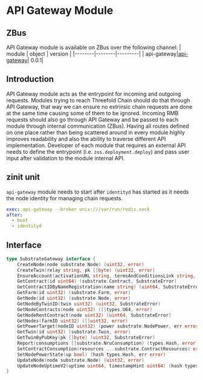 # API Gateway Module

## ZBus

API Gateway module is available on ZBus over the following channel:
| module | object | version |
|--------|--------|---------|
| api-gateway|[api-gateway](#interface)| 0.0.1|

## Introduction

API Gateway module acts as the entrypoint for incoming and outgoing requests. Modules trying to reach Threefold Chain should do that through API Gateway, that way we can ensure no extrinsic chain requests are done at the same time causing some of them to be ignored. Incoming RMB requests should also go through API Gateway and be passed to each module through internal communication (ZBus). Having all routes defined on one place rather than being scattered around in every module highly improves readability and also the ability to traverse different API implementation. Developer of each module that requires an external API needs to define the entrypoint (i.e. `zos.deployment.deploy`) and pass user input after validation to the module internal API.

## zinit unit

`api-gateway` module needs to start after `identityd` has started as it needs the node identity for managing chain requests.

```yaml
exec: api-gateway --broker unix:///var/run/redis.sock
after:
  - boot
  - identityd
```

## Interface

```go
type SubstrateGateway interface {
    CreateNode(node substrate.Node) (uint32, error)
    CreateTwin(relay string, pk []byte) (uint32, error)
    EnsureAccount(activationURL string, termsAndConditionsLink string, termsAndConditionsHash string) (info substrate.AccountInfo, err error)
    GetContract(id uint64) (substrate.Contract, SubstrateError)
    GetContractIDByNameRegistration(name string) (uint64, SubstrateError)
    GetFarm(id uint32) (substrate.Farm, error)
    GetNode(id uint32) (substrate.Node, error)
    GetNodeByTwinID(twin uint32) (uint32, SubstrateError)
    GetNodeContracts(node uint32) ([]types.U64, error)
    GetNodeRentContract(node uint32) (uint64, SubstrateError)
    GetNodes(farmID uint32) ([]uint32, error)
    GetPowerTarget(nodeID uint32) (power substrate.NodePower, err error)
    GetTwin(id uint32) (substrate.Twin, error)
    GetTwinByPubKey(pk []byte) (uint32, SubstrateError)
    Report(consumptions []substrate.NruConsumption) (types.Hash, error)
    SetContractConsumption(resources ...substrate.ContractResources) error
    SetNodePowerState(up bool) (hash types.Hash, err error)
    UpdateNode(node substrate.Node) (uint32, error)
    UpdateNodeUptimeV2(uptime uint64, timestampHint uint64) (hash types.Hash, err error)
}
```
